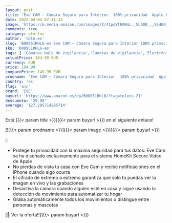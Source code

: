 ```yaml
---
layout: post
title: 'Eve CAM – Cámara Segura para Interior  100% privacidad  Apple HomeKit Secure Video  notificaciones en iPhone/iPad/Apple Watch  Sensor de Movimiento  micrófono y Altavoz  instalación Flexible'
date: 2022-04-04 07:11:33
image: 'https://m.media-amazon.com/images/I/41pqYtK6WoL._SL500_._SL400_.jpg'
comments: true
category: ofertas
author: 'tole.es'
slug: 'B08951RHL6-es Eve CAM – Cámara Segura para Interior 100% privacidad...'
sku: 'B08951RHL6-es'
tags: [ 'Cámaras bala de vigilancia','Cámaras de vigilancia','Electrónica','Fotografía y videocámaras','apple','eve', ]
actualPrice: 104.99 EUR
currency: EUR
price: 104.99
comparePrice: 149.95 EUR
prodname: 'Eve CAM – Cámara Segura para Interior  100% privacidad  Apple HomeKit Secure Video  notificaciones en iPhone/iPad/Apple Watch  Sensor de Movimiento  micrófono y Altavoz  instalación Flexible'
country: 'es'
flag: '🇪🇸'
brand: 'EVE'
buyurl: 'https://www.amazon.es/dp/B08951RHL6/?tag=tolees-21'
descuento: '29.98'
average: '127.595714285714'
---
```


Está [{{< param title >}}]({{< param buyurl >}}) en el siguiente enlace!

[![{{< param prodname >}}]({{< param image >}})]({{< param buyurl >}})

ℹ️:

- Protege tu privacidad con la máxima seguridad para tus datos: Eve Cam se ha diseñado exclusivamente para el sistema HomeKit Secure Video de Apple
- No pierdas de vista tu casa con Eve Cam y recibe notificaciones en el iPhone cuando algo ocurra
- El cifrado de extremo a extremo garantiza que solo tú puedas ver la imagen en vivo y las grabaciones
- Desactiva la cámara cuando alguien esté en casa y sigue usando la detección de movimiento para automatizar tu hogar
- Graba automáticamente todos los movimientos o distingue entre personas y mascotas

[🛒 Ver la oferta!!]({{< param buyurl >}})

